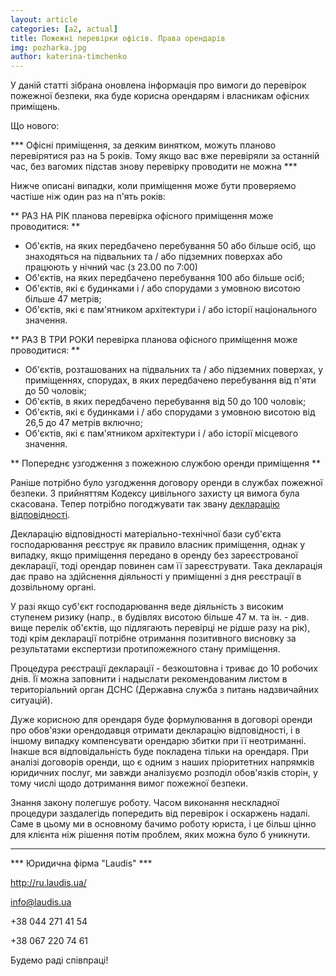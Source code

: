 ```yaml
---
layout: article
categories: [a2, actual]
title: Пожежні перевірки офісів. Права орендарів
img: pozharka.jpg
author: katerina-timchenko
---
```

У даній статті зібрана оновлена інформація про вимоги до перевірок пожежної безпеки, яка буде корисна орендарям і 
власникам офісних приміщень.

Що нового:

*** Офісні приміщення, за деяким винятком, можуть планово перевірятися раз на 5 років. Тому якщо вас вже перевіряли за 
останній час, без вагомих підстав знову перевірку проводити не можна ***

Нижче описані випадки, коли приміщення може бути проверяемо частіше ніж один раз на п'ять років:

** РАЗ НА РІК планова перевірка офісного приміщення може проводитися: **

* Об'єктів, на яких передбачено перебування 50 або більше осіб, що знаходяться на підвальних та / або підземних поверхах 
або працюють у нічний час (з 23.00 по 7:00)
* Об'єктів, на яких передбачено перебування 100 або більше осіб;
* Об'єктів, які є будинками і / або спорудами з умовною висотою більше 47 метрів;
* Об'єктів, які є пам'ятником архітектури і / або історії національного значення.

** РАЗ В ТРИ РОКИ перевірка планова офісного приміщення може проводитися: **

* Об'єктів, розташованих на підвальних та / або підземних поверхах, у приміщеннях, спорудах, в яких передбачено перебування 
від п'яти до 50 чоловік;
* Об'єктів, в яких передбачено перебування від 50 до 100 чоловік;
* Об'єктів, які є будинками і / або спорудами з умовною висотою від 26,5 до 47 метрів включно;
* Об'єктів, які є пам'ятником архітектури і / або історії місцевого значення.

** Попереднє узгодження з пожежною службою оренди приміщення **

Раніше потрібно було узгодження договору оренди в службах пожежної безпеки. З прийняттям Кодексу цивільного захисту ця вимога
була скасована. Тепер потрібно погоджувати так звану [декларацію відповідності]( ).

Декларацію відповідності матеріально-технічної бази суб'єкта господарювання реєструє як правило власник приміщення, однак у 
випадку, якщо приміщення передано в оренду без зареєстрованої декларації, тоді орендар повинен сам її зареєструвати. Така 
декларація дає право на здійснення діяльності у приміщенні з дня реєстрації в дозвільному органі.

У разі якщо суб'єкт господарювання веде діяльність з високим ступенем ризику (напр., в будівлях висотою більше 47 м. та ін. - 
див. вище перелік об'єктів, що підлягають перевірці не рідше разу на рік), тоді крім декларації потрібне отримання позитивного 
висновку за результатами експертизи протипожежного стану приміщення.

Процедура реєстрації декларації - безкоштовна і триває до 10 робочих днів. Її можна заповнити і надыслати рекомендованим 
листом в територіальний орган ДСНС (Державна служба з питань надзвичайних ситуацій).

Дуже корисною для орендаря буде формулювання в договорі оренди про обов'язки орендодавця отримати декларацію відповідності,
і в іншому випадку компенсувати орендарю збитки при її неотриманні. Інакше вся відповідальність буде покладена тільки на 
орендаря. При аналізі договорів оренди, що є одним з наших пріоритетних напрямків юридичних послуг, ми завжди аналізуємо 
розподіл обов'язків сторін, у тому числі щодо дотримання вимог пожежної безпеки.

Знання закону полегшує роботу. Часом виконання нескладної процедури заздалегідь попередить від перевірок і оскаржень надалі. 
Саме в цьому ми в основному бачимо роботу юриста, і це більш цінно для клієнта ніж рішення потім проблем, яких можна було б
уникнути.
___________
*** Юридична фірма "Laudis" ***

http://ru.laudis.ua/

info@laudis.ua

+38 044 271 41 54

+38 067 220 74 61

Будемо раді співпраці!
